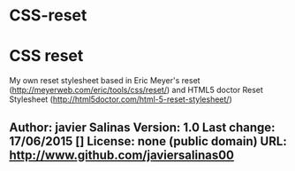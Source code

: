 # CSS-reset
<h1>CSS reset</h1>

My own reset stylesheet based in Eric Meyer's reset
(http://meyerweb.com/eric/tools/css/reset/) and HTML5 doctor Reset
Stylesheet (http://html5doctor.com/html-5-reset-stylesheet/)

Author:	javier Salinas
Version:	1.0
Last change:	17/06/2015 []
License:    none (public domain)
URL:	http://www.github.com/javiersalinas00 
-------------------------------------------------
